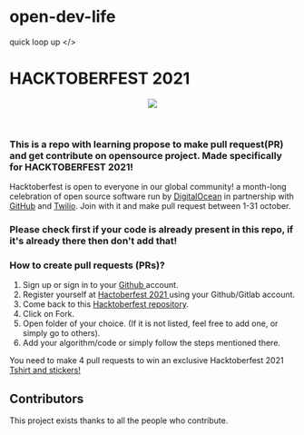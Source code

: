 # open-dev-life
quick loop up &lt;/>
# HACKTOBERFEST 2021

<p align="center">
  <img src="https://github.com/N1ght420/hacktoberfest2021/blob/main/FILE/hacktoberfest.svg">
</p><br>

### This is a repo with learning propose to make pull request(PR) and get contribute on opensource project. Made specifically for HACKTOBERFEST 2021!  
Hacktoberfest is open to everyone in our global community! a month-long celebration of open source software run by <a href="https://www.digitalocean.com/">DigitalOcean</a> in partnership with <a href="https://github.com/">GitHub</a> and <a href="https://www.twilio.com/">Twilio</a>. Join with it and make pull request between 1-31 october.
### Please check first if your code is already present in this repo, if it's already there then don't add that!

### How to create pull requests (PRs)?
  1. Sign up or sign in to your <a href="https://github.com/"> Github </a> account.
  2. Register yourself at <a href="https://hacktoberfest.digitalocean.com/"> Hactoberfest 2021 </a> using your Github/Gitlab account.
  3. Come back to this <a href="https://github.com/N1ght420/hacktoberfest2021"> Hacktoberfest repository</a>.
  4. Click on Fork.
  4. Open folder of your choice. (If it is not listed, feel free to add one, or simply go to others).
  5. Add your algorithm/code or simply follow the steps mentioned there.
  

 You need to make 4 pull requests to win an exclusive Hacktoberfest 2021 <a href="https://hacktoberfestswaglist.com/"> Tshirt and stickers! </a>

## Contributors
This project exists thanks to all the people who contribute.
